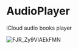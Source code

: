 # AudioPlayer
iCloud audio books player

![FJR_Zy9VIAEkFMN](https://user-images.githubusercontent.com/5090118/149841881-7f5590df-5400-4a71-834e-ee5fe2cb1972.jpeg)
